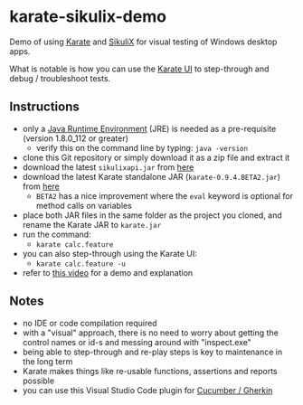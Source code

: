 # karate-sikulix-demo
Demo of using [Karate](https://github.com/intuit/karate) and [SikuliX](http://sikulix.com) for visual testing of Windows desktop apps.

What is notable is how you can use the [Karate UI](https://github.com/intuit/karate/wiki/Karate-UI) to step-through and debug / troubleshoot tests. 

## Instructions
* only a [Java Runtime Environment](https://www.oracle.com/technetwork/java/javase/downloads/index.html) (JRE) is needed as a pre-requisite (version 1.8.0_112 or greater)
  * verify this on the command line by typing: `java -version`
* clone this Git repository or simply download it as a zip file and extract it
* download the latest `sikulixapi.jar` from [here](https://raiman.github.io/SikuliX1/downloads.html)
* download the latest Karate standalone JAR (`karate-0.9.4.BETA2.jar`) from [here](https://dl.bintray.com/ptrthomas/karate)
  * `BETA2` has a nice improvement where the `eval` keyword is optional for method calls on variables
* place both JAR files in the same folder as the project you cloned, and rename the Karate JAR to `karate.jar`
* run the command:
  * `karate calc.feature`
* you can also step-through using the Karate UI:
  * `karate calc.feature -u`
* refer to [this video](https://twitter.com/ptrthomas/status/1139227647496445952) for a demo and explanation 

## Notes
* no IDE or code compilation required
* with a "visual" approach, there is no need to worry about getting the control names or id-s and messing around with "inspect.exe"
* being able to step-through and re-play steps is key to maintenance in the long term
* Karate makes things like re-usable functions, assertions and reports possible
* you can use this Visual Studio Code plugin for [Cucumber / Gherkin](https://marketplace.visualstudio.com/items?itemName=stevejpurves.cucumber)
